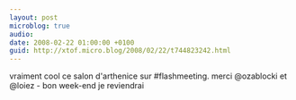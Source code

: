 ```yaml
---
layout: post
microblog: true
audio: 
date: 2008-02-22 01:00:00 +0100
guid: http://xtof.micro.blog/2008/02/22/t744823242.html
---
```

vraiment cool ce salon d'arthenice sur #flashmeeting. merci @ozablocki et @loiez - bon week-end je reviendrai
